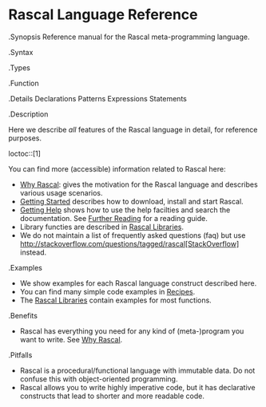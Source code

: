 # Rascal Language Reference

.Synopsis
Reference manual for the Rascal meta-programming language. 

.Syntax

.Types

.Function

.Details
Declarations Patterns Expressions Statements

.Description

Here we describe _all_ features of the Rascal language in detail, for reference purposes.

loctoc::[1]

You can find more (accessible) information related to Rascal here:

*  [Why Rascal]((WhyRascal)): gives the motivation for the Rascal language and describes various usage scenarios.
*  [Getting Started]((GettingStarted)) describes how to download, install and start Rascal.
*  [Getting Help]((GettingHelp)) shows how to use the help facilties and search the documentation. 
   See [Further Reading]((GettingHelp:GettingHelp-FurtherReading)) for a reading guide.
*  Library functies are described in [Rascal Libraries]((Libraries)).
*  We do not maintain a list of frequently asked questions (faq) but 
   use http://stackoverflow.com/questions/tagged/rascal[StackOverflow] instead.

.Examples

*  We show examples for each Rascal language construct described here.
*  You can find many simple code examples in [Recipes]((Recipes)). 
*  The [Rascal Libraries]((Libraries)) contain examples for most functions. 

.Benefits
*  Rascal has everything you need for any kind of (meta-)program you want to write. See [Why Rascal]((WhyRascal)).

.Pitfalls

*  Rascal is a procedural/functional language with immutable data. Do not confuse this with object-oriented programming.
*  Rascal allows you to write highly imperative code, but it has declarative constructs that lead to shorter and more readable code.

